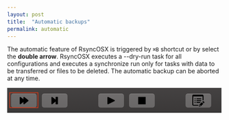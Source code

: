 ```yaml
---
layout: post
title:  "Automatic backups"
permalink: automatic
---
```

The automatic feature of RsyncOSX is triggered by `⌘B` shortcut or by select the **double arrow**. RsyncOSX executes a --dry-run task for all configurations and executes a synchronize run only for tasks with data to be transferred or files to be deleted. The automatic backup can be aborted at any time.

![](/images/RsyncOSX/master/intro/menu4.png)
